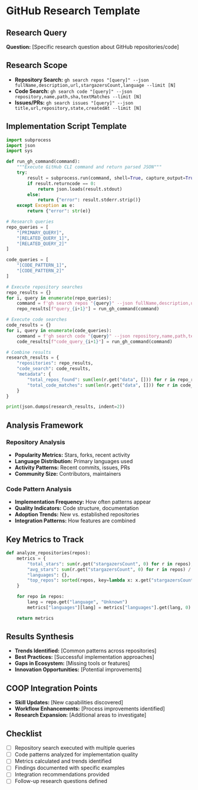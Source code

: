 # GitHub Research Template

## Research Query
**Question:** [Specific research question about GitHub repositories/code]

## Research Scope
- **Repository Search:** `gh search repos "[query]" --json fullName,description,url,stargazersCount,language --limit [N]`
- **Code Search:** `gh search code "[query]" --json repository,name,path,sha,textMatches --limit [N]`
- **Issues/PRs:** `gh search issues "[query]" --json title,url,repository,state,createdAt --limit [N]`

## Implementation Script Template
```python
import subprocess
import json
import sys

def run_gh_command(command):
    """Execute GitHub CLI command and return parsed JSON"""
    try:
        result = subprocess.run(command, shell=True, capture_output=True, text=True, timeout=30)
        if result.returncode == 0:
            return json.loads(result.stdout)
        else:
            return {"error": result.stderr.strip()}
    except Exception as e:
        return {"error": str(e)}

# Research queries
repo_queries = [
    "[PRIMARY_QUERY]",
    "[RELATED_QUERY_1]",
    "[RELATED_QUERY_2]"
]

code_queries = [
    "[CODE_PATTERN_1]",
    "[CODE_PATTERN_2]"
]

# Execute repository searches
repo_results = {}
for i, query in enumerate(repo_queries):
    command = f'gh search repos "{query}" --json fullName,description,url,stargazersCount,language --limit 20'
    repo_results[f"query_{i+1}"] = run_gh_command(command)

# Execute code searches
code_results = {}
for i, query in enumerate(code_queries):
    command = f'gh search code "{query}" --json repository,name,path,textMatches --limit 10'
    code_results[f"code_query_{i+1}"] = run_gh_command(command)

# Combine results
research_results = {
    "repositories": repo_results,
    "code_search": code_results,
    "metadata": {
        "total_repos_found": sum(len(r.get("data", [])) for r in repo_results.values() if "error" not in r),
        "total_code_matches": sum(len(r.get("data", [])) for r in code_results.values() if "error" not in r)
    }
}

print(json.dumps(research_results, indent=2))
```

## Analysis Framework
### Repository Analysis
- **Popularity Metrics:** Stars, forks, recent activity
- **Language Distribution:** Primary languages used
- **Activity Patterns:** Recent commits, issues, PRs
- **Community Size:** Contributors, maintainers

### Code Pattern Analysis
- **Implementation Frequency:** How often patterns appear
- **Quality Indicators:** Code structure, documentation
- **Adoption Trends:** New vs. established repositories
- **Integration Patterns:** How features are combined

## Key Metrics to Track
```python
def analyze_repositories(repos):
    metrics = {
        "total_stars": sum(r.get("stargazersCount", 0) for r in repos),
        "avg_stars": sum(r.get("stargazersCount", 0) for r in repos) / len(repos) if repos else 0,
        "languages": {},
        "top_repos": sorted(repos, key=lambda x: x.get("stargazersCount", 0), reverse=True)[:5]
    }

    for repo in repos:
        lang = repo.get("language", "Unknown")
        metrics["languages"][lang] = metrics["languages"].get(lang, 0) + 1

    return metrics
```

## Results Synthesis
- **Trends Identified:** [Common patterns across repositories]
- **Best Practices:** [Successful implementation approaches]
- **Gaps in Ecosystem:** [Missing tools or features]
- **Innovation Opportunities:** [Potential improvements]

## COOP Integration Points
- **Skill Updates:** [New capabilities discovered]
- **Workflow Enhancements:** [Process improvements identified]
- **Research Expansion:** [Additional areas to investigate]

## Checklist
- [ ] Repository search executed with multiple queries
- [ ] Code patterns analyzed for implementation quality
- [ ] Metrics calculated and trends identified
- [ ] Findings documented with specific examples
- [ ] Integration recommendations provided
- [ ] Follow-up research questions defined
